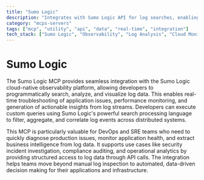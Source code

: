 ```yaml
---
title: "Sumo Logic"
description: "Integrates with Sumo Logic API for log searches, enabling custom queries and analysis of application logs for troubleshooting and monitoring."
category: "mcps-servers"
tags: ["mcp", "utility", "api", "data", "real-time", "integration"]
tech_stack: ["Sumo Logic", "Observability", "Log Analysis", "Cloud Monitoring", "SIEM"]
---
```


# Sumo Logic

The Sumo Logic MCP provides seamless integration with the Sumo Logic cloud-native observability platform, allowing developers to programmatically search, analyze, and visualize log data. This enables real-time troubleshooting of application issues, performance monitoring, and generation of actionable insights from log streams. Developers can execute custom queries using Sumo Logic's powerful search processing language to filter, aggregate, and correlate log events across distributed systems.

This MCP is particularly valuable for DevOps and SRE teams who need to quickly diagnose production issues, monitor application health, and extract business intelligence from log data. It supports use cases like security incident investigation, compliance auditing, and operational analytics by providing structured access to log data through API calls. The integration helps teams move beyond manual log inspection to automated, data-driven decision making for their applications and infrastructure.
